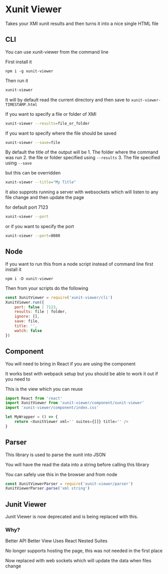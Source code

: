 # Xunit Viewer

Takes your XMl xunit results and then turns it into a nice single HTML file

## CLI

You can use xunit-viewer from the command line

First install it

`npm i -g xunit-viewer`

Then run it

```bash
xunit-viewer
```

It will by default read the current directory and then save to `xunit-viewer-TIMESTAMP.html`

If you want to specify a file or folder of XMl

```bash
xunit-viewer --results=file_or_folder
```

If you want to specify where the file should be saved

```bash
xunit-viewer --save=file
```

By default the title of the output will be
    1. The folder where the command was run
    2. the file or folder specified using `--results`
    3. The file specified using `--save`

but this can be overridden

```bash
xunit-viewer --title="My Title"
```

It also supprots running a server with websockets which will listen to any file change and then update the page

for default port 7123

```bash
xunit-viewer --port
```

or if you want to specify the port

```bash
xunit-viewer --port=8080
```

## Node

If you want to run this from a node script instead of command line first install it

`npm i -D xunit-viewer`

Then from your scripts do the following

```js
const XunitViewer = require('xunit-viewer/cli')
XunitViewer.run({
    port: false | 7123,
    results: file | folder,
    ignore: [],
    save: file,
    title: '',
    watch: false
})
```

## Component

You will need to bring in React if you are using the component

It works best with webpack setup but you should be able to work it out if you need to

This is the view which you can reuse

```js
import React from 'react'
import XunitViewer from 'xunit-viewer/component/xunit-viewer'
import 'xunit-viewer/component/index.css'

let MyWrapper = () => {
    return <XunitViewer xml='' suites={[]} title='' />
}
```

## Parser

This library is used to parse the xunit into JSON

You will have the read the data into a string before calling this library

You can safely use this in the browser and from node

```js
const XunitViewerParser = require('xunit-viewer/parser')
XunitViewerParser.parse('xml string')
```

## Junit Viewer

Junit Viewer is now deprecated and is being replaced with this.

### Why?

Better API
Better View
Uses React
Nested Suites

No longer supports hosting the page, this was not needed in the first place

Now replaced with web sockets which will update the data when files change
